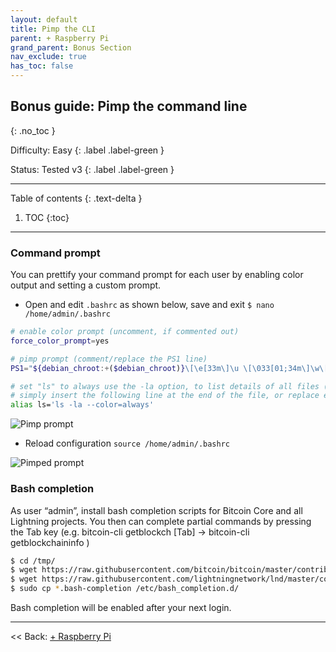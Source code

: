 ```yaml
---
layout: default
title: Pimp the CLI
parent: + Raspberry Pi
grand_parent: Bonus Section
nav_exclude: true
has_toc: false
---
```


## Bonus guide: Pimp the command line
{: .no_toc }

Difficulty: Easy
{: .label .label-green }

Status: Tested v3
{: .label .label-green }

---

Table of contents
{: .text-delta }

1. TOC
{:toc}

---

### Command prompt
You can prettify your command prompt for each user by enabling color output and setting a custom prompt.

* Open and edit `.bashrc`  as shown below, save and exit
  `$ nano /home/admin/.bashrc`

```bash
# enable color prompt (uncomment, if commented out)
force_color_prompt=yes

# pimp prompt (comment/replace the PS1 line)
PS1="${debian_chroot:+($debian_chroot)}\[\e[33m\]\u \[\033[01;34m\]\w\[\e[33;40m\] ₿\[\e[m\] "

# set "ls" to always use the -la option, to list details of all files (including hidden), as default
# simply insert the following line at the end of the file, or replace existing "alias ls='ls --color=auto'" if already present in the "enable color support of ls" section
alias ls='ls -la --color=always'
```

![Pimp prompt](../../../images/60_pimp_prompt.png)

* Reload configuration
  `source /home/admin/.bashrc`

![Pimped prompt](../../../images/60_pimp_prompt_result.png)

### Bash completion
As user “admin”, install bash completion scripts for Bitcoin Core and all Lightning projects. You then can complete partial commands by pressing the Tab key (e.g. bitcoin-cli getblockch [Tab] → bitcoin-cli getblockchaininfo )

```sh
$ cd /tmp/
$ wget https://raw.githubusercontent.com/bitcoin/bitcoin/master/contrib/bitcoin-cli.bash-completion
$ wget https://raw.githubusercontent.com/lightningnetwork/lnd/master/contrib/lncli.bash-completion
$ sudo cp *.bash-completion /etc/bash_completion.d/
```

Bash completion will be enabled after your next login.

------

<< Back: [+ Raspberry Pi](index.md)
